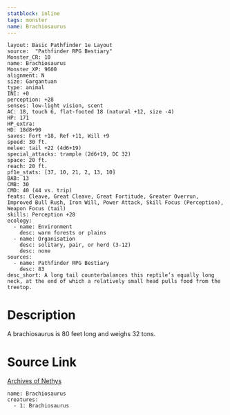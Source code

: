 ```yaml
---
statblock: inline
tags: monster
name: Brachiosaurus
---
```

```statblock
layout: Basic Pathfinder 1e Layout
source:  "Pathfinder RPG Bestiary"
Monster_CR: 10
name: Brachiosaurus
Monster_XP: 9600
alignment: N
size: Gargantuan
type: animal
INI: +0
perception: +28
senses: low-light vision, scent
AC: 18, touch 6, flat-footed 18 (natural +12, size -4)
HP: 171
HP_extra: 
HD: 18d8+90
saves: Fort +18, Ref +11, Will +9
speed: 30 ft.
melee: tail +22 (4d6+19)
special_attacks: trample (2d6+19, DC 32)
space: 20 ft.
reach: 20 ft.
pf1e_stats: [37, 10, 21, 2, 13, 10]
BAB: 13
CMB: 30
CMD: 40 (44 vs. trip)
feats: Cleave, Great Cleave, Great Fortitude, Greater Overrun, Improved Bull Rush, Iron Will, Power Attack, Skill Focus (Perception), Weapon Focus (tail)
skills: Perception +28
ecology:
  - name: Environment
    desc: warm forests or plains
  - name: Organisation
    desc: solitary, pair, or herd (3-12)
    desc: none
sources:
  - name: Pathfinder RPG Bestiary
    desc: 83
desc_short: A long tail counterbalances this reptile’s equally long neck, at the end of which a relatively small head pulls food from the treetop.
```
# Description
A brachiosaurus is 80 feet long and weighs 32 tons.
# Source Link
[Archives of Nethys](https://aonprd.com/MonsterDisplay.aspx?ItemName=Brachiosaurus)
```encounter-table
name: Brachiosaurus
creatures:
  - 1: Brachiosaurus
```

